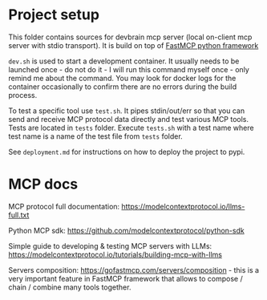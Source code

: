 # Project setup

This folder contains sources for devbrain mcp server (local on-client mcp server with stdio transport). It is build on top of [FastMCP python framework](https://gofastmcp.com/getting-started/quickstart)

`dev.sh` is used to start a development container. It usually needs to be launched once - do not do it - I will run this command myself once - only remind me about the command. You may look for docker logs for the container occasionally to confirm there are no errors during the build process.

To test a specific tool use `test.sh`. It pipes stdin/out/err so that you can send and receive MCP protocol data directly and test various MCP tools. Tests are located in `tests` folder. Execute `tests.sh` with a test name where test name is a name of the test file from `tests` folder.

See `deployment.md` for instructions on how to deploy the project to pypi.


# MCP docs

MCP protocol full documentation: https://modelcontextprotocol.io/llms-full.txt

Python MCP sdk: https://github.com/modelcontextprotocol/python-sdk

Simple guide to developing & testing MCP servers with LLMs: https://modelcontextprotocol.io/tutorials/building-mcp-with-llms

Servers composition: https://gofastmcp.com/servers/composition - this is a very important feature in FastMCP framework that allows to compose / chain / combine many tools together.
